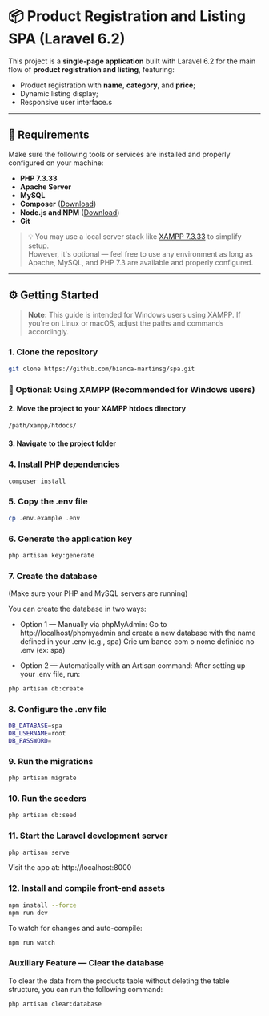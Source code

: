 # 📦 Product Registration and Listing SPA (Laravel 6.2)

This project is a **single-page application** built with Laravel 6.2 for the main flow of **product registration and listing**, featuring:

- Product registration with **name**, **category**, and **price**;
- Dynamic listing display;
- Responsive user interface.s

---

## 🔧 Requirements

Make sure the following tools or services are installed and properly configured on your machine:

- **PHP 7.3.33**
- **Apache Server**
- **MySQL**
- **Composer** ([Download](https://getcomposer.org/))
- **Node.js and NPM** ([Download](https://nodejs.org/))
- **Git**

> 💡 You may use a local server stack like [XAMPP 7.3.33](https://sourceforge.net/projects/xampp/files/XAMPP%20Windows/7.3.33/) to simplify setup.  
> However, it's optional — feel free to use any environment as long as Apache, MySQL, and PHP 7.3 are available and properly configured.

---

## ⚙️ Getting Started

> **Note:** This guide is intended for Windows users using XAMPP. If you're on Linux or macOS, adjust the paths and commands accordingly.

### 1. Clone the repository

```bash
git clone https://github.com/bianca-martinsg/spa.git
```

### 📁 Optional: Using XAMPP (Recommended for Windows users)
#### 2. Move the project to your XAMPP htdocs directory
```bash
/path/xampp/htdocs/
```

#### 3. Navigate to the project folder

### 4. Install PHP dependencies
```bash
composer install
```

### 5. Copy the .env file
```bash
cp .env.example .env
```

### 6. Generate the application key
```bash
php artisan key:generate
```

### 7. Create the database
(Make sure your PHP and MySQL servers are running)

You can create the database in two ways:

- Option 1 — Manually via phpMyAdmin:
    Go to http://localhost/phpmyadmin and create a new database with the name defined in your .env (e.g., spa)
    Crie um banco com o nome definido no .env (ex: spa)

- Option 2 — Automatically with an Artisan command:
After setting up your .env file, run:
```bash
php artisan db:create
```

### 8. Configure the .env file
```bash
DB_DATABASE=spa
DB_USERNAME=root
DB_PASSWORD=
```

### 9. Run the migrations
```bash
php artisan migrate
```

### 10. Run the seeders
```bash
php artisan db:seed
```

### 11. Start the Laravel development server
```bash
php artisan serve
```
Visit the app at: http://localhost:8000

### 12. Install and compile front-end assets
```bash
npm install --force
npm run dev
```
To watch for changes and auto-compile:
```bash
npm run watch
```

### Auxiliary Feature — Clear the database
To clear the data from the products table without deleting the table structure, you can run the following command:
```bash
php artisan clear:database
```
